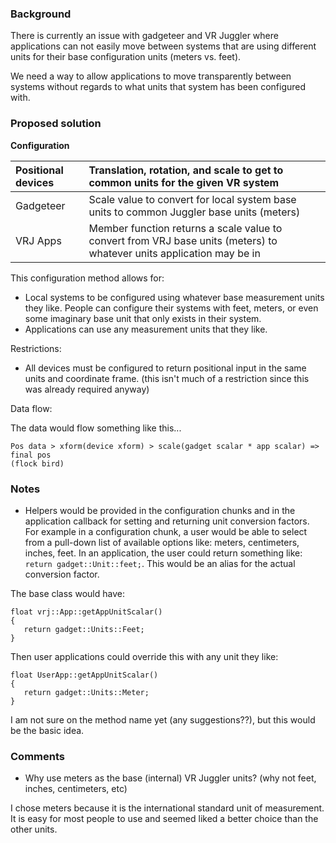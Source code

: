 ### Background ###
There is currently an issue with gadgeteer and VR Juggler where applications can not easily move between systems that are using different units for their base configuration units (meters vs. feet).

We need a way to allow applications to move transparently between systems without regards to what units that system has been configured with.

### Proposed solution ###

**Configuration**

| Positional devices | Translation, rotation, and scale to get to common units for the given VR system |
|:-------------------|:--------------------------------------------------------------------------------|
| Gadgeteer          | Scale value to convert for local system base units to common Juggler base units (meters) |
| VRJ Apps           | Member function returns a scale value to convert from VRJ base units (meters) to whatever units application may be in |

This configuration method allows for:

  * Local systems to be configured using whatever base measurement units they like.  People can configure their systems with feet, meters, or even some imaginary base unit that only exists in their system.
  * Applications can use any measurement units that they like.

Restrictions:

  * All devices must be configured to return positional input in the same units and coordinate frame.  (this isn't much of a restriction since this was already required anyway)

Data flow:

The data would flow something like this...

```
Pos data > xform(device xform) > scale(gadget scalar * app scalar) => final pos
(flock bird)
```

### Notes ###

  * Helpers would be provided in the configuration chunks and in the application callback for setting and returning unit conversion factors.  For example in a configuration chunk, a user would be able to select from a pull-down list of available options like: meters, centimeters, inches, feet.  In an application, the user could return something like:  `return gadget::Unit::feet;`.  This would be an alias for the actual conversion factor.

The base class would have:

```
float vrj::App::getAppUnitScalar()
{
   return gadget::Units::Feet;
}
```

Then user applications could override this with any unit they like:

```
float UserApp::getAppUnitScalar()
{
   return gadget::Units::Meter;
}
```

I am not sure on the method name yet (any suggestions??), but this would be the basic idea.

### Comments ###

  * Why use meters as the base (internal) VR Juggler units? (why not feet, inches, centimeters, etc)

I chose meters because it is the international standard unit of measurement.  It is easy for most people to use and seemed liked a better choice than the other units.